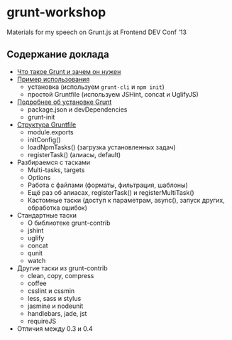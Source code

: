 grunt-workshop
==============

Materials for my speech on Grunt.js at Frontend DEV Conf '13

Содержание доклада
------------------

- [Что такое Grunt и зачем он нужен](http://github.com/ZIJ/grunt-workshop/blob/master/01_intro.md)
- [Пример использования](http://github.com/ZIJ/grunt-workshop/blob/master/02_usage-example.md)
  - установка  (используем ```grunt-cli``` и ```npm init```)
  - простой Gruntfile (используем JSHint, concat и UglifyJS)
- [Подробнее об установке Grunt](http://github.com/ZIJ/grunt-workshop/blob/master/03_installation.md)
  - package.json и devDependencies
  - grunt-init
- [Структура Gruntfile](http://github.com/ZIJ/grunt-workshop/blob/master/04_gruntfile.md)
  - module.exports
  - initConfig()
  - loadNpmTasks() (загрузка установленных задач)
  - registerTask() (алиасы, default)
- Разбираемся с тасками
  - Multi-tasks, targets
  - Options
  - Работа с файлами (форматы, фильтрация, шаблоны)
  - Ещё раз об алиасах, registerTask() и registerMultiTask()
  - Кастомные таски (доступ к параметрам, async(), запуск других, обработка ошибок)
- Cтандартные таски
  - О библиотеке grunt-contrib
  - jshint
  - uglify
  - concat
  - qunit
  - watch
- Другие таски из grunt-contrib
  - clean, copy, compress
  - coffee
  - csslint и сssmin
  - less, sass и stylus
  - jasmine и nodeunit
  - handlebars, jade, jst
  - requireJS
- Отличия между 0.3 и 0.4

